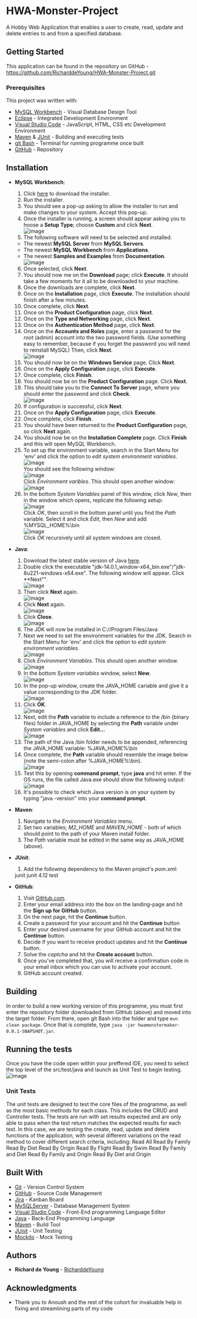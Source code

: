 # HWA-Monster-Project

A Hobby Web Application that enables a user to create, read, update and delete entries to and from a specified database.

## Getting Started

This application can be found in the repository on GitHub - https://github.com/RicharddeYoung/HWA-Monster-Project.git

### Prerequisites

This project was written with:

* [MySQL Workbench](https://dev.mysql.com/downloads/workbench/) - Visual Database Design Tool
* [Eclipse](https://eclipse.org/downloads/) - Integrated Development Environment
* [Visual Studio Code](https://code.visualstudio.com/download) - JavaScript, HTML, CSS etc Development Environment
* [Maven](https://maven.apache.org/) & [JUnit](https://juit.org/) - Building and executing tests
* [git Bash](https://git-scm.com/) - Terminal for running programme once built
* [GitHub](https://github.com/) - Repository


## Installation

* **MySQL Workbench**:
  1. Click [here](https://dev.mysql.com/downloads/windows/installer/8.0.html/) to download the installer.
  2. Run the installer.
  3. You should see a pop-up asking to allow the installer to run and make changes to your system. Accept this pop-up.
  4. Once the installer is running, a screen should appear asking you to hoose a **Setup Type**; choose **Custom** and click **Next**.  
  ![image](https://user-images.githubusercontent.com/103578351/172066238-31fe3a71-73c4-4379-90e7-a5b8e2266822.png)  
  5. The following software will need to be selected and installed:
    * The newest **MySQL Server** from **MySQL Servers**.
    * The newest **MySQL Workbench** from **Applications**.
    * The newest **Samples and Examples** from **Documentation**.  
  ![image](https://user-images.githubusercontent.com/103578351/172066475-c2f200a0-3686-4cd0-ba63-7a4f8d37c926.png)  
  6. Once selected, click **Next**.
  7. You should now me on the **Download** page; click **Execute**. It should take a few moments for it all to be downloaded to your machine.
  8. Once the downloads are complete, click **Next**.
  9. Once on the **Installation** page, click **Execute**. The installation should finish after a few minutes.
  10. Once complete, click **Next**.
  11. Once on the **Product Configuration** page, click **Next**.
  12. Once on the **Type and Networking** page, click **Next**.
  13. Once on the **Authentication Method** page, click **Next**.
  14. Once on the **Accounts and Roles** page, enter a password for the _root_ (admin) account into the two password fields. (Use something easy to remember, because if you forget the password you will need to reinstall MySQL) Then, click **Next**.  
  ![image](https://user-images.githubusercontent.com/103578351/172067126-57e16355-9d06-407b-97f6-f5bdb6cb3336.png)  
  15. You should now be on the **Windows Service** page. Click **Next**.
  16. Once on the **Apply Configuration** page, click **Execute**.
  17. Once complete, click **Finish**.
  18. You should now be on the **Product Configuration** page. Click **Next**.
  19. This should take you to the **Connect To Server** page, where you should enter the password and click **Check**.  
  ![image](https://user-images.githubusercontent.com/103578351/172067247-aaaca218-71c0-4ec9-b488-26b112111e7b.png)  
  20. If configuration is successful, click **Next**.
  21. Once on the **Apply Configuration** page, click **Execute**.
  22. Once complete, click **Finish**.
  23. You should have been returned to the **Product Configuration** page, so click **Next** again.
  24. You should now be on the **Installation Complete** page. Click **Finish** and this will open MySQL Workbench.
  25. To set up the environment variable, search in the Start Menu for 'env' and click the option to _edit system environment variables_.  
  ![image](https://user-images.githubusercontent.com/103578351/172067433-095fab9d-a4cd-4dd1-a0ec-eec6ce6e3424.png)  
    You should see the following window:  
  ![image](https://user-images.githubusercontent.com/103578351/172067500-fb11b261-f93c-4e6f-94dd-91b8828e4666.png)  
    Click _Environment varibles_. This should open another window:  
  ![image](https://user-images.githubusercontent.com/103578351/172067535-f7da2aab-7d73-4929-9f38-93faa7ce1aac.png)  
  26. In the bottom _System Variables_ panel of this window, click _New_, then in the window which opens, replicate the following setup:  
  ![image](https://user-images.githubusercontent.com/103578351/172067593-b684eee5-f0cb-4838-960f-56b33e51d715.png)  
    Click _OK_, then scroll in the bottom panel until you find the _Path_ variable. Select it and click _Edit_, then _New_ and add %MYSQL_HOME%\bin  
  ![image](https://user-images.githubusercontent.com/103578351/172067663-64094648-ee35-4f2c-9be6-21ee7e6c2f77.png)  
    Click _OK_ recursively until all system windows are closed.

* **Java**:
  1. Download the latest stable version of Java [here](https://www.oracle.com/java/technologies/javase/jdk14-archive-downloads.html).
  2. Double click the executable "jdk-14.0.1_window-x64_bin.exe"/"jdk-8u221-windows-x64.exe". The following window will appear. Click **Next"".  
  ![image](https://user-images.githubusercontent.com/103578351/172070129-d148a981-e00a-477a-855e-1e1d2bfcc5db.png)  
  3. Then click **Next** again.  
  ![image](https://user-images.githubusercontent.com/103578351/172070434-3e4d6126-832d-4613-9c59-c30b7e23b4d9.png)  
  4. Click **Next** again.  
  ![image](https://user-images.githubusercontent.com/103578351/172070531-78dc2038-73c0-46b5-9607-a645d8cb6120.png)  
  5. Click **Close**.  
  ![image](https://user-images.githubusercontent.com/103578351/172070668-9190465b-4efe-4f82-b1bb-c719278835cf.png)  
  6. The JDK will now be installed in C://Program Files/Java
  7. Next we need to set the environment variables for the JDK. Search in the Start Menu for 'env' and click the option to _edit system environment variables_.  
  ![image](https://user-images.githubusercontent.com/103578351/172071128-ea95d06d-a6d9-4dac-a9cb-ce81fde7b1d8.png)  
  8. Click _Environment Variables_. This should open another window.  
  ![image](https://user-images.githubusercontent.com/103578351/172071472-5bd84c45-c9f1-493a-be1e-4f96300fae23.png)  
  9. In the bottom _System variables_ window, select **New**.  
  ![image](https://user-images.githubusercontent.com/103578351/172071601-89f380e4-5f3d-42d1-b866-133e6ea774fb.png)  
  10. In the pop-up window, create the JAVA_HOME cariable and give it a value corresponding to the JDK folder.  
  ![image](https://user-images.githubusercontent.com/103578351/172071637-c8ca107b-5b1c-4ac1-9854-396425048e26.png)  
  11. Click **OK**.  
  ![image](https://user-images.githubusercontent.com/103578351/172071649-87df771d-3e26-4009-89cb-6e142848bcd6.png)  
  12. Next, edit the **Path** variable to include a reference to the /bin (binary files) folder in JAVA_HOME by selecting the **Path** variable under _System variables_ and click **Edit...**  
  ![image](https://user-images.githubusercontent.com/103578351/172072141-cf8904d9-efaf-4666-93b1-33c6e415ec07.png)  
  13. The path of the Java /bin folder needs to be appended, referencing the JAVA_HOME variable: %JAVA_HOME%\bin
  14. Once complete, the **Path** variable should resemble the image below (note the semi-colon after %JAVA_HOME%\bin).  
  ![image](https://user-images.githubusercontent.com/103578351/172072479-3b53df87-f099-4162-b5fe-bc6652f69387.png)  
  15. Test this by opening **command prompt**, type **java** and hit enter.
      If the OS runs, the file called Java.exe should show the following output:  
  ![image](https://user-images.githubusercontent.com/103578351/172072634-a0e64c4f-6cab-4b8c-b0ef-5110c444bda8.png)  
  16. It's possible to check which Java version is on your system by typing "java -version" into your **command prompt**.

* **Maven**:
  1. Navigate to the _Environment Variables_ menu.
  2. Set two variables; _M2_HOME_ and _MAVEN_HOME_ - both of which should point to the path of your Maven install folder.
  3. The _Path_ variable must be edited in the same way as JAVA_HOME (above).

* **JUnit**:
  1. Add the following dependency to the Maven project's _pom.xml_:
    <dependency>
      <groupId>junit</groupId>
      <artifactId>junit</artifactId>
      <version>4.12</version>
      <scope>test</scope>
    </dependency>

* **GitHub**:
  1. Visit [GitHub.com](https://github.com/).
  2. Enter your email address into the box on the landing-page and hit the **Sign up for GitHub** button.
  3. On the next page, hit the **Continue** button.
  4. Create a password for your account and hit the **Continue** button
  5. Enter your desired username for your GitHub account and hit the **Continue** button.
  6. Decide if you want to receive product updates and hit the **Continue** button.
  7. Solve the _captcha_ and hit the **Create account** button.
  8. Once you've completed that, you will receive a confirmation code in your email inbox which you can use to activate your account.
  9. GitHub account created.


## Building

In order to build a new working version of this programme, you must first enter the repository folder downloaded from GitHub (above) and moved into the target folder. From there, open git Bash into the folder and type `mvn clean package`. Once that is complete, type `java -jar hwamonstermaker-0.0.1-SNAPSHOT.jar`.


## Running the tests

Once you have the code open within your preffered IDE, you need to select the top level of the src/test/java and launch as Unit Test to begin testing.
![image](https://user-images.githubusercontent.com/103578351/172025693-d46b387b-881d-4b6d-8625-75b86923e45b.png)



### Unit Tests 

The unit tests are designed to test the core files of the programme, as well as the most basic methods for each class. This includes the CRUD and Controller tests. The tests are run with set results expected and are only able to pass when the test return matches the expected results for each test.
In this case, we are testing the create, read, update and delete functions of the application, with several different variations on the read method to cover different search criteria, including:  Read All
                      Read By Family
                      Read By Diet
                      Read By Origin
                      Read By Flight
                      Read By Swim
                      Read By Family and Diet
                      Read By Family and Origin
                      Read By Diet and Origin


## Built With

* [Git](https://git-scm.com/) - Version Control System
* [GitHub](https://github.com/) - Source Code Management
* [Jira](https://start.atlassian.com/) - Kanban Board
* [MySQLServer](https://dev.mysql.com/) - Database Management System
* [Visual Studio Code](https://code.visualstudio.com/download/) - Front-End programming Language Editor
* [Java](https://java.com/) - Back-End Programming Language
* [Maven](https://maven.apache.org/) - Build Tool
* [JUnit](https://junit.org/) - Unit Testing
* [Mockito](https://site.mockito.org/) - Mock Testing


## Authors

* **Richard de Young** - [RicharddeYoung](https://github.com/RicharddeYoung)


## Acknowledgments

* Thank you to Anoush and the rest of the cohort for invaluable help in fixing and streamlining parts of my code
